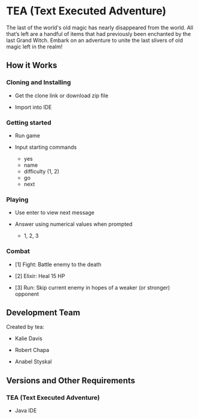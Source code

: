 # TEA (Text Executed Adventure)

The last of the world's old magic has nearly disappeared from the world. All that’s left are a handful of items that had previously been enchanted by the last Grand Witch. Embark on an adventure to unite the last slivers of old magic left in the realm!
	
## How it Works

### Cloning and Installing

  * Get the clone link or download zip file

  * Import into IDE

### Getting started

  * Run game
  
  * Input starting commands 
  	* yes
  	* name
  	* difficulty (1, 2)
  	* go
  	* next

### Playing
  
  * Use enter to view next message
  
  * Answer using numerical values when prompted
  	* 1, 2, 3

### Combat

  * [1] Fight: Battle enemy to the death
  
  * [2] Elixir: Heal 15 HP 
  
  * [3] Run: Skip current enemy in hopes of a weaker (or stronger) opponent 
  
  ## Development Team

Created by tea: 	

  * Kalie Davis
  
  * Robert Chapa
  
  * Anabel Styskal

## Versions and Other Requirements

### TEA (Text Executed Adventure)

  * Java IDE
